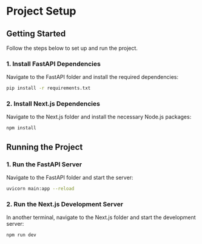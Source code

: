 # Project Setup

## Getting Started

Follow the steps below to set up and run the project.

### 1. Install FastAPI Dependencies

Navigate to the FastAPI folder and install the required dependencies:

```bash
pip install -r requirements.txt
```

### 2. Install Next.js Dependencies

Navigate to the Next.js folder and install the necessary Node.js packages:

```bash
npm install
```

## Running the Project

### 1. Run the FastAPI Server

Navigate to the FastAPI folder and start the server:

```bash
uvicorn main:app --reload
```

### 2. Run the Next.js Development Server

In another terminal, navigate to the Next.js folder and start the development server:

```bash
npm run dev
```
